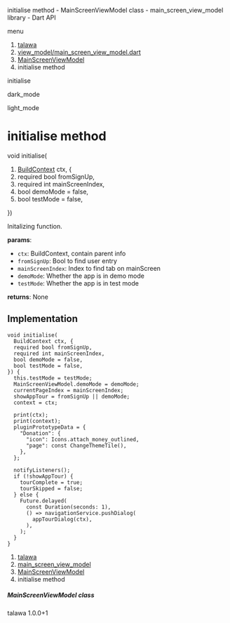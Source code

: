 




initialise method - MainScreenViewModel class - main\_screen\_view\_model library - Dart API







menu

1. [talawa](../../index.html)
2. [view\_model/main\_screen\_view\_model.dart](../../view_model_main_screen_view_model/view_model_main_screen_view_model-library.html)
3. [MainScreenViewModel](../../view_model_main_screen_view_model/MainScreenViewModel-class.html)
4. initialise method

initialise


dark\_mode

light\_mode




# initialise method


void
initialise(

1. [BuildContext](https://api.flutter.dev/flutter/widgets/BuildContext-class.html) ctx, {
2. required bool fromSignUp,
3. required int mainScreenIndex,
4. bool demoMode = false,
5. bool testMode = false,

})

Initalizing function.

**params**:

* `ctx`: BuildContext, contain parent info
* `fromSignUp`: Bool to find user entry
* `mainScreenIndex`: Index to find tab on mainScreen
* `demoMode`: Whether the app is in demo mode
* `testMode`: Whether the app is in test mode

**returns**:
None


## Implementation

```
void initialise(
  BuildContext ctx, {
  required bool fromSignUp,
  required int mainScreenIndex,
  bool demoMode = false,
  bool testMode = false,
}) {
  this.testMode = testMode;
  MainScreenViewModel.demoMode = demoMode;
  currentPageIndex = mainScreenIndex;
  showAppTour = fromSignUp || demoMode;
  context = ctx;

  print(ctx);
  print(context);
  pluginPrototypeData = {
    "Donation": {
      "icon": Icons.attach_money_outlined,
      "page": const ChangeThemeTile(),
    },
  };

  notifyListeners();
  if (!showAppTour) {
    tourComplete = true;
    tourSkipped = false;
  } else {
    Future.delayed(
      const Duration(seconds: 1),
      () => navigationService.pushDialog(
        appTourDialog(ctx),
      ),
    );
  }
}
```

 


1. [talawa](../../index.html)
2. [main\_screen\_view\_model](../../view_model_main_screen_view_model/view_model_main_screen_view_model-library.html)
3. [MainScreenViewModel](../../view_model_main_screen_view_model/MainScreenViewModel-class.html)
4. initialise method

##### MainScreenViewModel class





talawa
1.0.0+1






